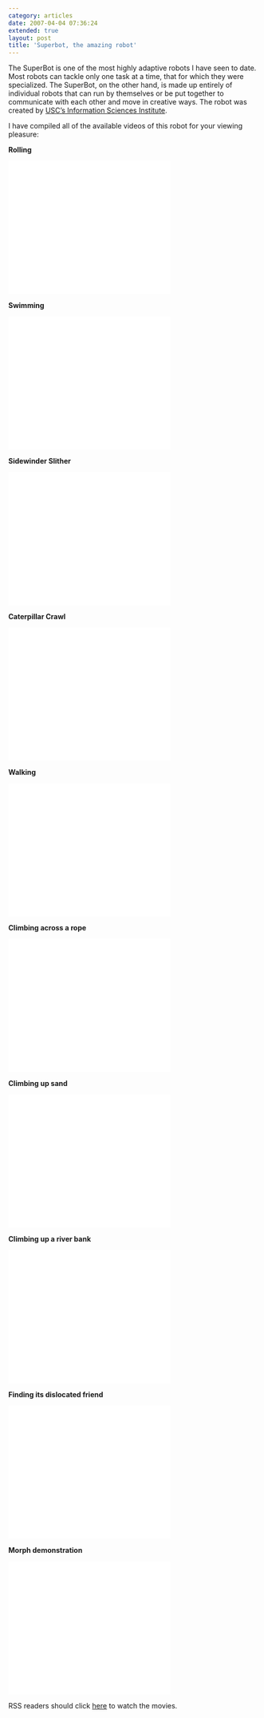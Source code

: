```yaml
---
category: articles
date: 2007-04-04 07:36:24
extended: true
layout: post
title: 'Superbot, the amazing robot'
---
```


<p>The SuperBot is one of the most highly adaptive robots I have seen to date.  Most robots can tackle only one task at a time, that for which they were specialized.  The SuperBot, on the other hand, is made up entirely of individual robots that can run by themselves or be put together to communicate with each other and move in creative ways.  The robot was created by <a href="http://www.isi.edu/">USC’s Information Sciences Institute</a>.</p>

<p>I have compiled all of the available videos of this robot for your viewing pleasure:</p>
<!--more-->
<p><strong>Rolling</strong></p>

<embed src="//www.youtube.com/v/eOX6W2kFiEc" width="325" height="267" type="application/x-shockwave-flash" wmode="transparent" />

<p><strong>Swimming</strong></p>

<embed src="//www.youtube.com/v/3sCrQnnEGuA" width="325" height="267" type="application/x-shockwave-flash" wmode="transparent" />

<p><strong>Sidewinder Slither</strong></p>

<embed src="//www.youtube.com/v/uqqcuwEgT2w" width="325" height="267" type="application/x-shockwave-flash" wmode="transparent" />

<p><strong>Caterpillar Crawl</strong></p>

<embed src="//www.youtube.com/v/_qHpPVpH614" width="325" height="267" type="application/x-shockwave-flash" wmode="transparent" />

<p><strong>Walking</strong></p>

<embed src="//www.youtube.com/v/5m_hufTX-Ns" width="325" height="267" type="application/x-shockwave-flash" wmode="transparent" />

<p><strong>Climbing across a rope</strong></p>

<embed src="//www.youtube.com/v/F6Hxrw8YK8c" width="325" height="267" type="application/x-shockwave-flash" wmode="transparent" />

<p><strong>Climbing up sand</strong></p>

<embed src="//www.youtube.com/v/NLEUCpODJH0" width="325" height="267" type="application/x-shockwave-flash" wmode="transparent" />

<p><strong>Climbing up a river bank</strong></p>

<embed src="//www.youtube.com/v/2lCtIFUqG6I" width="325" height="267" type="application/x-shockwave-flash" wmode="transparent" />

<p><strong>Finding its dislocated friend</strong></p>

<embed src="//www.youtube.com/v/kBfyAR77ceI" width="325" height="267" type="application/x-shockwave-flash" wmode="transparent" />

<p><strong>Morph demonstration</strong></p>

<embed src="//www.youtube.com/v/rfT0hbewv-4" width="325" height="267" type="application/x-shockwave-flash" wmode="transparent" />

<p>RSS readers should click <a href="//joaobordalo.com/articles/2007/04/04/superbot-the-amazing-robot">here</a> to watch the movies.</p>
